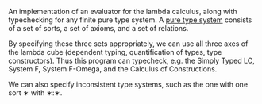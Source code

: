 An implementation of an evaluator for the lambda calculus, along with typechecking for any finite pure type system. A [pure type system](https://en.wikipedia.org/wiki/Pure_type_system) consists of a set of sorts, a set of axioms, and a set of relations.

By specifying these three sets appropriately, we can use all three axes of the lambda cube (dependent typing, quantification of types, type constructors). Thus this program can typecheck, e.g. the Simply Typed LC, System F, System F-Omega, and the Calculus of Constructions.

We can also specify inconsistent type systems, such as the one with one sort &lowast; with &lowast;:&lowast;.
